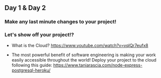 ## Day 1 & Day 2


### Make any last minute changes to your project!


### Let's show off your project!?

- What is the Cloud? https://www.youtube.com/watch?v=vqlQr7eufx8

- The most powerful benefit of software engineering is making your work easily accessible throughout the world! Deploy your project to the cloud following this guide: https://www.taniarascia.com/node-express-postgresql-heroku/

